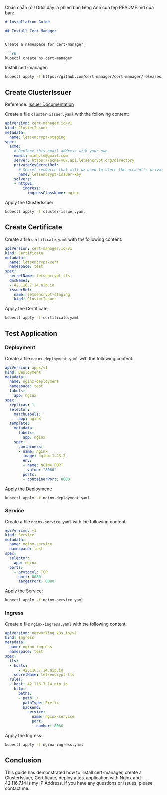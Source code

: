 Chắc chắn rồi! Dưới đây là phiên bản tiếng Anh của tệp README.md của bạn:

```markdown
# Installation Guide

## Install Cert Manager


Create a namespace for cert-manager:

```sh
kubectl create ns cert-manager
```

Install cert-manager:
```sh
kubectl apply -f https://github.com/cert-manager/cert-manager/releases/download/v1.15.1/cert-manager.yaml
```

## Create ClusterIssuer

Reference: [Issuer Documentation](https://cert-manager.io/docs/configuration/acme/)

Create a file `cluster-issuer.yaml` with the following content:
```yaml
apiVersion: cert-manager.io/v1
kind: ClusterIssuer
metadata:
  name: letsencrypt-staging
spec:
  acme:
    # Replace this email address with your own.
    email: minh.le@gmail.com
    server: https://acme-v02.api.letsencrypt.org/directory
    privateKeySecretRef:
      # Secret resource that will be used to store the account's private key.
      name: letsencrypt-issuer-key
    solvers:
    - http01:
        ingress:
          ingressClassName: nginx
```

Apply the ClusterIssuer:
```sh
kubectl apply -f cluster-issuer.yaml
```

## Create Certificate

Create a file `certificate.yaml` with the following content:
```yaml
apiVersion: cert-manager.io/v1
kind: Certificate
metadata:
  name: letsencrypt-cert
  namespace: test
spec:
  secretName: letsencrypt-tls
  dnsNames:
  - 42.116.7.14.nip.io
  issuerRef:
    name: letsencrypt-staging
    kind: ClusterIssuer
```

Apply the Certificate:
```sh
kubectl apply -f certificate.yaml
```

## Test Application

### Deployment

Create a file `nginx-deployment.yaml` with the following content:
```yaml
apiVersion: apps/v1
kind: Deployment
metadata:
  name: nginx-deployment
  namespace: test
  labels:
    app: nginx
spec:
  replicas: 1
  selector:
    matchLabels:
      app: nginx
  template:
    metadata:
      labels:
        app: nginx
    spec:
      containers:
      - name: nginx
        image: nginx:1.23.2
        env:
        - name: NGINX_PORT
          value: "8080"
        ports:
        - containerPort: 8080
```

Apply the Deployment:
```sh
kubectl apply -f nginx-deployment.yaml
```

### Service

Create a file `nginx-service.yaml` with the following content:
```yaml
apiVersion: v1
kind: Service
metadata:
  name: nginx-service
  namespace: test
spec:
  selector:
    app: nginx
  ports:
    - protocol: TCP
      port: 8080
      targetPort: 8080
```

Apply the Service:
```sh
kubectl apply -f nginx-service.yaml
```

### Ingress

Create a file `nginx-ingress.yaml` with the following content:
```yaml
apiVersion: networking.k8s.io/v1
kind: Ingress
metadata:
  name: nginx-ingress
  namespace: test
spec:
  tls:
  - hosts:
      - 42.116.7.14.nip.io
    secretName: letsencrypt-tls
  rules:
  - host: 42.116.7.14.nip.io
    http:
      paths:
      - path: /
        pathType: Prefix
        backend:
          service:
            name: nginx-service
            port:
              number: 8080
```

Apply the Ingress:
```sh
kubectl apply -f nginx-ingress.yaml
```

## Conclusion

This guide has demonstrated how to install cert-manager, create a ClusterIssuer, Certificate, deploy a test application with Nginx and 42.116.7.14 is my IP Address. If you have any questions or issues, please contact me.
```
